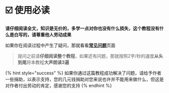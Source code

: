 # ☑️ 使用必读

**请仔细阅读全文，知识是无价的，多学一点对你也没有什么损失，这个教程没有什么是白写的，请尊重他人劳动成果**

如果你在阅读过程中产生了疑问，那就看看[**常见问题**](questions.md)页面

> 提问之前请**仔细阅读整个教程**，如果还有问题，那就按照2字/秒的速度**从头到尾**将本教程**大声朗读3遍**

{% hint style="success" %}
如果你通过这篇教程成功解决了问题，请给予作者一些捐助，以表示支持，您的几元钱捐助对您来说也许并不能用来做什么，但这是对作者付出劳动的肯定，感谢您的支持
{% endhint %}
